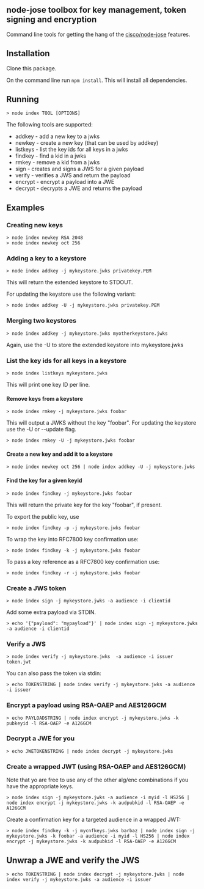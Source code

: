 ## node-jose toolbox for key management, token signing and encryption

Command line tools for getting the hang of the [cisco/node-jose](https://github.com/cisco/node-jose) features.

## Installation

Clone this package.

On the command line run ```npm install```. This will install all dependencies.

## Running

```
> node index TOOL [OPTIONS]
```

The following tools are supported:

 - addkey - add a new key to a jwks
 - newkey - create a new key (that can be used by addkey)
 - listkeys - list the key ids for all keys in a jwks
 - findkey - find a kid in a jwks
 - rmkey - remove a kid from a jwks
 - sign - creates and signs a JWS for a given payload
 - verify - verifies a JWS and return the payload
 - encrypt - encrypt a payload into a JWE
 - decrypt - decrypts a JWE and returns the payload

## Examples

### Creating new keys

```
> node index newkey RSA 2048
> node index newkey oct 256
```

### Adding a key to a keystore

```
> node index addkey -j mykeystore.jwks privatekey.PEM
```

This will return the extended keystore to STDOUT.

For updating the keystore use the following variant:

```
> node index addkey -U -j mykeystore.jwks privatekey.PEM
```

### Merging two keystores

```
> node index addkey -j mykeystore.jwks myotherkeystore.jwks

```

Again, use the -U to store the extended keystore into mykeystore.jwks

### List the key ids for all keys in a keystore

```
> node index listkeys mykeystore.jwks
```

This will print one key ID per line.

#### Remove keys from a keystore

```
> node index rmkey -j mykeystore.jwks foobar
```

This will output a JWKS without the key "foobar". For updating the keystore use
the -U or --update flag.

```
> node index rmkey -U -j mykeystore.jwks foobar
```

#### Create a new key and add it to a keystore

```
> node index newkey oct 256 | node index addkey -U -j mykeystore.jwks
```

#### Find the key for a given keyid

```
> node index findkey -j mykeystore.jwks foobar
```

This will return the private key for the key "foobar", if present.

To export the public key, use

```
> node index findkey -p -j mykeystore.jwks foobar
```

To wrap the key into RFC7800 key confirmation use:

```
> node index findkey -k -j mykeystore.jwks foobar
```

To pass a key reference as a RFC7800 key confirmation use:

```
> node index findkey -r -j mykeystore.jwks foobar
```

### Create a JWS token

```
> node index sign -j mykeystore.jwks -a audience -i clientid
```

Add some extra payload via STDIN.

```
> echo '{"payload": "mypayload"}' | node index sign -j mykeystore.jwks -a audience -i clientid
```

### Verify a JWS

```
> node index verify -j mykeystore.jwks  -a audience -i issuer token.jwt
```

You can also pass the token via stdin:

```
> echo TOKENSTRING | node index verify -j mykeystore.jwks -a audience -i issuer
```

### Encrypt a payload using RSA-OAEP and AES126GCM

```
> echo PAYLOADSTRING | node index encrypt -j mykeystore.jwks -k pubkeyid -l RSA-OAEP -e A126GCM
```

### Decrypt a JWE for you

```
> echo JWETOKENSTRING | node index decrypt -j mykeystore.jwks
```

### Create a wrapped JWT (using RSA-OAEP and AES126GCM)

Note that yo are free to use any of the other alg/enc combinations if you have the appropriate keys.

```
> node index sign -j mykeystore.jwks -a audience -i myid -l HS256 | node index encrypt -j mykeystore.jwks -k audpubkid -l RSA-OAEP -e A126GCM
```

Create a confirmation key for a targeted audience in a wrapped JWT:

```
> node index findkey -k -j mycnfkeys.jwks barbaz | node index sign -j mykeystore.jwks -k foobar -a audience -i myid -l HS256 | node index encrypt -j mykeystore.jwks -k audpubkid -l RSA-OAEP -e A126GCM
```

## Unwrap a JWE and verify the JWS

```
> echo TOKENSTRING | node index decrypt -j mykeystore.jwks | node index verify -j mykeystore.jwks -a audience -i issuer
```
